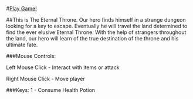 #[Play Game!](./game.html)

##This is The Eternal Throne. Our hero finds himself in a strange dungeon looking for a key to escape. Eventually he will travel the land determined to find the ever elusive Eternal Throne. With the help of strangers throughout the land, our hero will learn of the true destination of the throne and his ultimate fate.

###Mouse Controls:

Left Mouse Click - Interact with items or attack

Right Mouse Click - Move player

###Keys:
1 - Consume Health Potion

